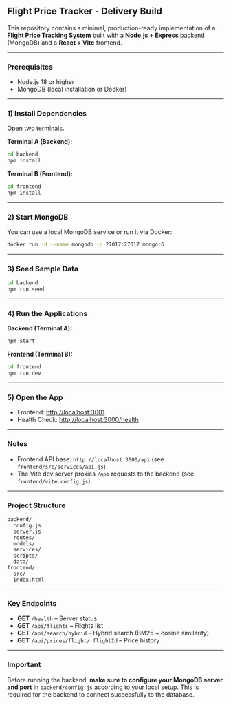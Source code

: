 ## Flight Price Tracker - Delivery Build

This repository contains a minimal, production-ready implementation of a **Flight Price Tracking System** built with a **Node.js + Express** backend (MongoDB) and a **React + Vite** frontend.

---

### Prerequisites

* Node.js 18 or higher
* MongoDB (local installation or Docker)

---

### 1) Install Dependencies

Open two terminals.

**Terminal A (Backend):**

```bash
cd backend
npm install
```

**Terminal B (Frontend):**

```bash
cd frontend
npm install
```

---

### 2) Start MongoDB

You can use a local MongoDB service or run it via Docker:

```bash
docker run -d --name mongodb -p 27017:27017 mongo:6
```

---

### 3) Seed Sample Data

```bash
cd backend
npm run seed
```

---

### 4) Run the Applications

**Backend (Terminal A):**

```bash
npm start
```

**Frontend (Terminal B):**

```bash
cd frontend
npm run dev
```

---

### 5) Open the App

* Frontend: [http://localhost:3001](http://localhost:3001)
* Health Check: [http://localhost:3000/health](http://localhost:3000/health)

---

### Notes

* Frontend API base: `http://localhost:3000/api` (see `frontend/src/services/api.js`)
* The Vite dev server proxies `/api` requests to the backend (see `frontend/vite.config.js`)

---

### Project Structure

```
backend/
  config.js
  server.js
  routes/
  models/
  services/
  scripts/
  data/
frontend/
  src/
  index.html
```

---

### Key Endpoints

* **GET** `/health` – Server status
* **GET** `/api/flights` – Flights list
* **GET** `/api/search/hybrid` – Hybrid search (BM25 + cosine similarity)
* **GET** `/api/prices/flight/:flightId` – Price history

---

### Important

Before running the backend, **make sure to configure your MongoDB server and port** in `backend/config.js` according to your local setup.
This is required for the backend to connect successfully to the database.
